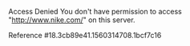 Access Denied You don't have permission to access "http://www.nike.com/" on this server.

Reference #18.3cb89e41.1560314708.1bcf7c16